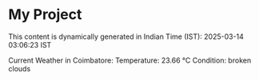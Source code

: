 # My Project

This content is dynamically generated in Indian Time (IST): 2025-03-14 03:06:23 IST


Current Weather in Coimbatore:
Temperature: 23.66 °C
Condition: broken clouds
